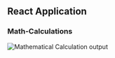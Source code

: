 ## React Application

### Math-Calculations
![Mathematical Calculation output](https://github.com/Afirestriker/React/blob/main/React-Apps/MathCalculation/mathematical_calculations.JPG)
